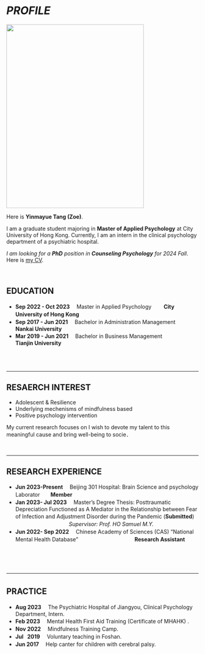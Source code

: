 # ***PROFILE***

<img src="https://yinmayue-tang.github.io/images/yinmatang.jpg" class="floatpic" width="360" height="480">

Here is **Yinmayue Tang (Zoe)**.

I am a graduate student majoring in **Master of Applied Psychology** at City University of Hong Kong. Currently, I am an intern in the clinical psychology department of a psychiatric hospital.

*I am looking for a **PhD** position in **Counseling Psychology** for 2024 Fall*. Here is [my CV](https://yinmayue-tang.github.io/file/CV-TANGYinmayue.pdf).
  
<br>  
 
## **EDUCATION**

- **Sep 2022 - Oct 2023** 　Master in Applied Psychology 　　**City University of Hong Kong**　　　　　　　　　　　　　
- **Sep 2017 - Jun 2021** 　Bachelor in Administration Management　　 **Nankai University**
- **Mar 2019 - Jun 2021** 　Bachelor in Business Management　　　　　 **Tianjin University**

<br>　　　
 
---

## **RESAERCH INTEREST**
- Adolescent & Resilience
- Underlying mechenisms of mindfulness based 
- Positive psychology  intervention

My current research focuses on  I wish to devote my talent to this meaningful cause and bring well-being to socie．

<br>

---

## **RESEARCH EXPERIENCE**
- **Jun 2023-Present** 　Beijing 301 Hospital: Brain Science and psychology Laborator　　**Member**
- **Jan 2023- Jul 2023**　  Master’s Degree Thesis: Posttraumatic Depreciation Functioned as A Mediator in the Relationship between Fear of Infection and Adjustment Disorder during the Pandemic (**Submitted**)　　　　　　　　     
　　　　　　　　　　*Supervisor: Prof. HO Samuel M.Y.*
- **Jun 2022- Sep 2022**　  Chinese Academy of Sciences (CAS)
“National Mental Health Database” 　　
　　　　　　　　**Research Assistant**

　　


<br>

---

## **PRACTICE**　

- **Aug 2023** 　The Psychiatric Hospital of Jiangyou, Clinical Psychology Department, Intern.
- **Feb 2023** 　Mental Health First Aid Training (Certificate of MHAHK) .
- **Nov 2022** 　Mindfulness Training Camp.
- **Jul &ensp;2019** 　Voluntary teaching in Foshan.
- **Jun 2017**　 Help canter for children with cerebral palsy.

